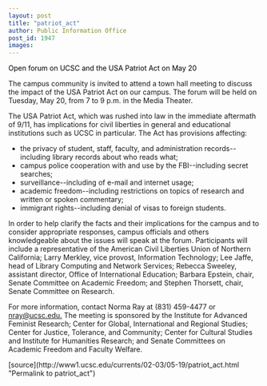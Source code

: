 ```yaml
---
layout: post
title: "patriot_act"
author: Public Information Office
post_id: 1947
images:
---
```


<p class="pagehead">
  <font color="#000000">Open forum on UCSC and the USA Patriot Act on May 20</font>
</p>
<p>
  The campus community is invited to attend a town hall meeting to discuss the impact of the USA Patriot Act on our campus. The forum will be held on Tuesday, May 20, from 7 to 9 p.m. in the Media Theater.<br>
</p>
<p>
  The USA Patriot Act, which was rushed into law in the immediate aftermath of 9/11, has implications for civil liberties in general and educational institutions such as UCSC in particular. The Act has provisions affecting:
</p>
<ul>
  <li>the privacy of student, staff, faculty, and administration records--including library records about who reads what;
  </li>
  <li>campus police cooperation with and use by the FBI--including secret searches;
  </li>
  <li>surveillance--including of e-mail and internet usage;
  </li>
  <li>academic freedom--including restrictions on topics of research and written or spoken commentary;<br>
  </li>
  <li>immigrant rights--including denial of visas to foreign students.
  </li>
</ul>
<p>
  In order to help clarify the facts and their implications for the campus and to consider appropriate responses, campus officials and others knowledgeable about the issues will speak at the forum. Participants will include a representative of the American Civil Liberties Union of Northern California; Larry Merkley, vice provost, Information Technology; Lee Jaffe, head of Library Computing and Network Services; Rebecca Sweeley, assistant director, Office of International Education; Barbara Epstein, chair, Senate Committee on Academic Freedom; and Stephen Thorsett, chair, Senate Committee on Research.
</p>
<p>
  For more information, contact Norma Ray at (831) 459-4477 or<br>
  <a href="mailto:nray@ucsc.edu">nray@ucsc.edu.</a> The meeting is sponsored by the Institute for Advanced Feminist Research; Center for Global, International and Regional Studies; Center for Justice, Tolerance, and Community; Center for Cultural Studies and Institute for Humanities Research; and Senate Committees on Academic Freedom and Faculty Welfare.
</p>
<p>

</p>
[source](http://www1.ucsc.edu/currents/02-03/05-19/patriot_act.html "Permalink to patriot_act")
